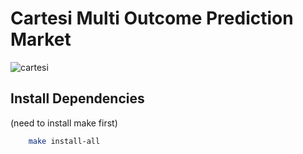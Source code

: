 # Cartesi Multi Outcome Prediction Market

![cartesi](https://github.com/user-attachments/assets/809fa84b-2e33-43e9-b95c-419598d7cfbd)


## Install Dependencies

(need to install make first)

```bash
    make install-all
```
